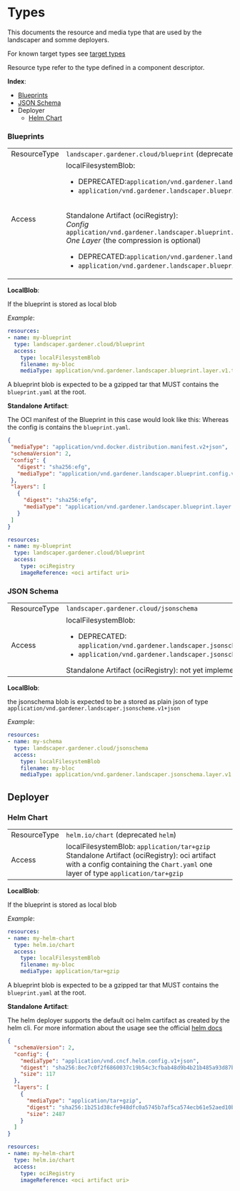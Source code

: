 # Types

This documents the resource and media type that are used by the landscaper and somme deployers.

For known target types see [target types](./target_types.md)

Resource type refer to the type defined in a component descriptor.

**Index**:
- [Blueprints](#blueprints)
- [JSON Schema](#json-schema)
- Deployer
  - [Helm Chart](#helm-chart)

### Blueprints
<table>
    <tr>
        <td>ResourceType</td>
        <td> <code>landscaper.gardener.cloud/blueprint</code> (deprecated <code>blueprint</code>) </td>
    </tr>
    <tr>
        <td>Access</td>
        <td> 
            localFilesystemBlob: 
              <ul>
                <li>DEPRECATED:<code>application/vnd.gardener.landscaper.blueprint.v1+tar+gzip</code></li>
                <li><code>application/vnd.gardener.landscaper.blueprint.layer.v1.tar+gzip</code></li>
              </ul>
 <br>
            Standalone Artifact (ociRegistry): <br>
            <i>Config</i><br>
              <code>application/vnd.gardener.landscaper.blueprint.config.v1+yaml</code><br>
            <i>One Layer</i> (the compression is optional)
              <ul>
                <li>DEPRECATED:<code>application/vnd.gardener.landscaper.blueprint.v1+tar+gzip</code></li>
                <li><code>application/vnd.gardener.landscaper.blueprint.layer.v1.tar+gzip</code></li>
              </ul>
        </td>
    </tr>
</table>

**LocalBlob**:

If the blueprint is stored as local blob 

_Example_:
```yaml
resources:
- name: my-blueprint
  type: landscaper.gardener.cloud/blueprint
  access:
    type: localFilesystemBlob
    filename: my-bloc
    mediaType: application/vnd.gardener.landscaper.blueprint.layer.v1.tar+gzip
```

A blueprint blob is expected to be a gzipped tar that MUST contains the `blueprint.yaml` at the root.

**Standalone Artifact**:

The OCI manifest of the Blueprint in this case would look like this:
Whereas the config is contains the `blueprint.yaml`.
```json
{
 "mediaType": "application/vnd.docker.distribution.manifest.v2+json",
 "schemaVersion": 2, 
 "config": { 
   "digest": "sha256:efg",
   "mediaType": "application/vnd.gardener.landscaper.blueprint.config.v1+yaml"
 },
 "layers": [
   {
     "digest": "sha256:efg",
     "mediaType": "application/vnd.gardener.landscaper.blueprint.layer.v1.tar+gzip"
   }
 ]
}
```

```yaml
resources:
- name: my-blueprint
  type: landscaper.gardener.cloud/blueprint
  access:
    type: ociRegistry
    imageReference: <oci artifact uri>
```

### JSON Schema

<table>
    <tr>
        <td>ResourceType</td>
        <td> <code>landscaper.gardener.cloud/jsonschema</code> </td>
    </tr>
    <tr>
        <td>Access</td>
        <td> 
            localFilesystemBlob:
              <ul>
                <li>DEPRECATED: <code>application/vnd.gardener.landscaper.jsonscheme.v1+json</code></li>
                <li><code>application/vnd.gardener.landscaper.jsonschema.layer.v1.json</code></li>
              </ul>
            Standalone Artifact (ociRegistry): not yet implemented
        </td>
    </tr>
</table>

**LocalBlob**:

the jsonschema blob is expected to be a stored as plain json of type `application/vnd.gardener.landscaper.jsonscheme.v1+json`

_Example_:
```yaml
resources:
- name: my-schema
  type: landscaper.gardener.cloud/jsonschema
  access:
    type: localFilesystemBlob
    filename: my-bloc
    mediaType: application/vnd.gardener.landscaper.jsonschema.layer.v1.json
```


## Deployer

### Helm Chart
<table>
    <tr>
        <td>ResourceType</td>
        <td> <code>helm.io/chart</code> (deprecated <code>helm</code>) </td>
    </tr>
    <tr>
        <td>Access</td>
        <td> 
            localFilesystemBlob: <code>application/tar+gzip</code> <br>
            Standalone Artifact (ociRegistry): oci artifact with a config containing the <code>Chart.yaml</code> one layer of type <code>application/tar+gzip</code>
        </td>
    </tr>
</table>

**LocalBlob**:

If the blueprint is stored as local blob

_Example_:
```yaml
resources:
- name: my-helm-chart
  type: helm.io/chart
  access:
    type: localFilesystemBlob
    filename: my-bloc
    mediaType: application/tar+gzip
```

A blueprint blob is expected to be a gzipped tar that MUST contains the `blueprint.yaml` at the root.

**Standalone Artifact**:

The helm deployer supports the default oci helm cartifact as created by the helm cli.
For more information about the usage see the official [helm docs](https://helm.sh/docs/topics/registries/#where-are-my-charts)

```json
{
  "schemaVersion": 2,
  "config": {
    "mediaType": "application/vnd.cncf.helm.config.v1+json",
    "digest": "sha256:8ec7c0f2f6860037c19b54c3cfbab48d9b4b21b485a93d87b64690fdb68c2111",
    "size": 117
  },
  "layers": [
    {
      "mediaType": "application/tar+gzip",
      "digest": "sha256:1b251d38cfe948dfc0a5745b7af5ca574ecb61e52aed10b19039db39af6e1617",
      "size": 2487
    }
  ]
}
```

```yaml
resources:
- name: my-helm-chart
  type: helm.io/chart
  access:
    type: ociRegistry
    imageReference: <oci artifact uri>
```
